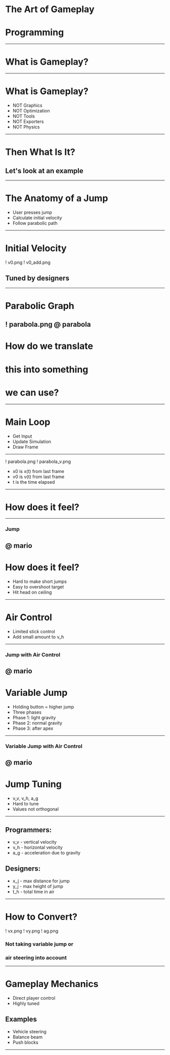 # 
# The Art of Gameplay
# Programming
---
# What is Gameplay?
---
# What is Gameplay?
* NOT Graphics
* NOT Optimization
* NOT Tools
* NOT Exporters
* NOT Physics
---
# 
# Then What Is It?
## Let's look at an example
---
#
# The Anatomy of a Jump
* User presses jump
* Calculate initial velocity
* Follow parabolic path
---
# Initial Velocity
! v0.png
! v0_add.png
## Tuned by designers
---
# Parabolic Graph
! parabola.png
@ parabola
---
# 
# How do we translate
# this into something
# we can use?
---
#
# Main Loop
* Get Input
* Update Simulation
* Draw Frame
---
! parabola.png
! parabola_v.png
* x0 is x(t) from last frame
* v0 is v(t) from last frame
* t is the time elapsed
---
#
#
# How does it feel?
---
### Jump
@ mario
---
#
# How does it feel?
* Hard to make short jumps
* Easy to overshoot target
* Hit head on ceiling
---
#
# Air Control
* Limited stick control
* Add small amount to v_h
---
### Jump with Air Control
@ mario
---
# Variable Jump
* Holding button = higher jump
* Three phases
* Phase 1: light gravity
* Phase 2: normal gravity
* Phase 3: after apex
---
### Variable Jump with Air Control
@ mario
---
# 
# Jump Tuning
* v_v, v_h, a_g
* Hard to tune
* Values not orthogonal
---
## Programmers: 
* v_v - vertical velocity
* v_h - horizontal velocity
* a_g - acceleration due to gravity
## Designers:
* x_j - max distance for jump
* y_j - max height of jump
* t_h - total time in air
---
# How to Convert?
! vx.png
! vy.png
! ag.png
### Not taking variable jump or
### air steering into account
---
# Gameplay Mechanics
* Direct player control
* Highly tuned
## Examples
* Vehicle steering
* Balance beam
* Push blocks
---
